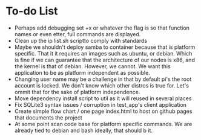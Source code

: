 # To-do List

* Perhaps add debugging set +x or whatever the flag is so that function names
or even etter, full commands are displayed.
* Clean up the ip list.sh scriptto comply with standards
* Maybe we shouldn't deploy samba to container because that is platform specific.
That it it requires an images such as ubuntu, or debian. Which is fine if we can guarantee
that the architecture of our nodes is x86, and the kernel is that of debian. However,
we cannot. We want this application to be as platform independent as possible.
* Changing user name may be a challenge in that by default pi's the root account is
locked. We don't know which other distros is true for. Let's ommit that for the sake of platform independence.
* Move dependency install script to util as it will reused in several places
* Fix SQLite3 syntax issues / corruption in test_app's client application
* Create simple flow chart / one page index.html to host on github pages that documents the project
* At some point scan code base for platform specific commands. We are already tied to debian and bash
ideally, that should b it.
